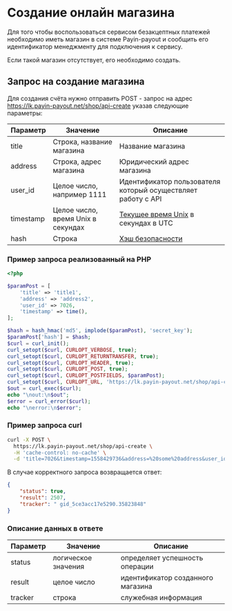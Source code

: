# Создание онлайн магазина

Для того чтобы воспользоваться сервисом безакцептных платежей необходимо иметь магазин в системе
Payin-payout и сообщить его идентификатор менеджменту для подключения к сервису.

Если такой магазин отсутствует, его необходимо создать.

## Запрос на создание магазина

Для создания счёта нужно отправить POST - запрос на адрес
https://lk.payin-payout.net/shop/api-create указав следующие параметры:

|Параметр|Значение|Описание|
|---|---|---|
|title   | Строка, название магазина   |Название магазина  |
|address   |Строка, адрес магазина   |Юридический адрес магазина   |
|user_id   |Целое число, например 1111   |Идентификатор пользователя который осуществляет работу с API   |
|timestamp   | Целое число, время Unix в секундах | [Текущее время Unix](calculate-hash.md#Метка-текущего-времени-в-параметрах) в секундах в UTC |
|hash   |Строка   |[Хэш безопасности](calculate-hash.md)   |

### Пример запроса реализованный на PHP

```php
<?php

$paramPost = [
    'title' => 'title1',
    'address' => 'address2',
    'user_id' => 7026,
    'timestamp' => time(),
];

$hash = hash_hmac('md5', implode($paramPost), 'secret_key');
$paramPost['hash'] = $hash;
$curl = curl_init();
curl_setopt($curl, CURLOPT_VERBOSE, true);
curl_setopt($curl, CURLOPT_RETURNTRANSFER, true);
curl_setopt($curl, CURLOPT_HEADER, true);
curl_setopt($curl, CURLOPT_POST, true);
curl_setopt($curl, CURLOPT_POSTFIELDS, $paramPost);
curl_setopt($curl, CURLOPT_URL, 'https://lk.payin-payout.net/shop/api-create');
$out = curl_exec($curl);
echo "\nout:\n$out";
$error = curl_error($curl);
echo "\nerror:\n$error";

```

### Пример запроса curl

```bash
curl -X POST \
  https://lk.payin-payout.net/shop/api-create \
  -H 'cache-control: no-cache' \
  -d 'title=7026&timestamp=1558429736&address=%20some%20address&user_id=7026&hash=99fa556d7082890be0da33144249e3f8'
```

В случае корректного запроса возвращается ответ:

```json
{
    "status": true,
    "result": 2507,
    "tracker": " gid_5ce3acc17e5290.35823848"
}
```

### Описание данных в ответе

|Параметр|Значение|Описание|
|---|---|---|
|status   | логическое значения   |определяет успешность операции  |
|result   |целое число  |идентификатор созданного магазина  |
|tracker   |строка   |служебная информация   |

 